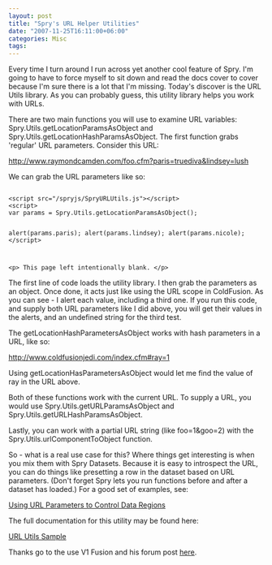 ```yaml
---
layout: post
title: "Spry's URL Helper Utilities"
date: "2007-11-25T16:11:00+06:00"
categories: Misc 
tags: 
---
```


Every time I turn around I run across yet another cool feature of Spry. I'm going to have to force myself to sit down and read the docs cover to cover because I'm sure there is a lot that I'm missing. Today's discover is the URL Utils library. As you can probably guess, this utility library helps you work with URLs.
<!--more-->
There are two main functions you will use to examine URL variables: Spry.Utils.getLocationParamsAsObject and Spry.Utils.getLocationHashParamsAsObject. The first function grabs 'regular' URL parameters. Consider this URL:

http://www.raymondcamden.com/foo.cfm?paris=truediva&lindsey=lush

We can grab the URL parameters like so:

<code>
&lt;script src="/spryjs/SpryURLUtils.js"&gt;&lt;/script&gt;
&lt;script&gt;
var params = Spry.Utils.getLocationParamsAsObject();

alert(params.paris);
alert(params.lindsey);
alert(params.nicole);
&lt;/script&gt;

&lt;p&gt;
This page left intentionally blank.
&lt;/p&gt;
</code>

The first line of code loads the utility library. I then grab the parameters as an object. Once done, it acts just like using the URL scope in ColdFusion. As you can see - I alert each value, including a third one. If you run this code, and supply both URL parameters like I did above, you will get their values in the alerts, and an undefined string for the third test.

The getLocationHashParametersAsObject works with hash parameters in a URL, like so:

http://www.coldfusionjedi.com/index.cfm#ray=1

Using getLocationHasParametersAsObject would let me find the value of ray in the URL above.

Both of these functions work with the current URL. To supply a URL, you would use Spry.Utils.getURLParamsAsObject and Spry.Utils.getURLHashParamsAsObject. 

Lastly, you can work with a partial URL string (like foo=1&goo=2) with the Spry.Utils.urlComponentToObject function.

So - what is a real use case for this? Where things get interesting is when you mix them with Spry Datasets. Because it is easy to introspect the URL, you can do things like presetting a row in the dataset based on URL parameters. (Don't forget Spry lets you run functions before and after a dataset has loaded.) For a good set of examples, see:

<a href="http://labs.adobe.com/technologies/spry/samples/data_region/DataWithURLParams.html">Using URL Parameters to Control Data Regions</a>

The full documentation for this utility may be found here:

<a href="http://labs.adobe.com/technologies/spry/samples/utils/URLUtilsSample.html">URL Utils Sample</a>

Thanks go to the use V1 Fusion and his forum post <a href="http://www.adobe.com/cfusion/webforums/forum/messageview.cfm?forumid=72&catid=602&threadid=1317152&enterthread=y">here</a>.